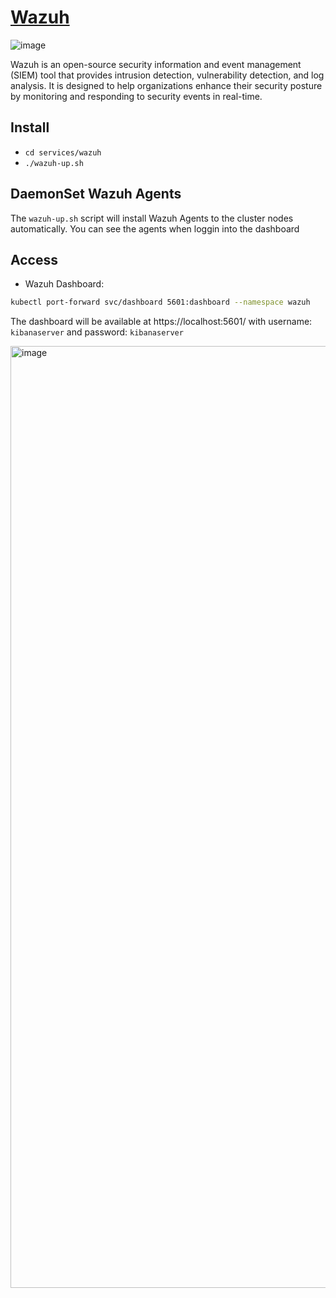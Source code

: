 # [Wazuh](https://wazuh.com/)

![image](https://github.com/drogerschariot/gitops-playground/assets/1655964/411efbc7-48f6-4f92-8d8c-86af1020add4)

Wazuh is an open-source security information and event management (SIEM) tool that provides intrusion detection, vulnerability detection, and log analysis. It is designed to help organizations enhance their security posture by monitoring and responding to security events in real-time.

## Install
- `cd services/wazuh`
- `./wazuh-up.sh`

## DaemonSet Wazuh Agents
The `wazuh-up.sh` script will install Wazuh Agents to the cluster nodes automatically. You can see the agents when loggin into the dashboard

## Access
- Wazuh Dashboard:
```bash
kubectl port-forward svc/dashboard 5601:dashboard --namespace wazuh
```
The dashboard will be available at https://localhost:5601/ with username: `kibanaserver` and password: `kibanaserver`

<img width="1507" alt="image" src="https://github.com/drogerschariot/gitops-playground/assets/1655964/3c3ed8ba-0186-4afa-88e9-0db64ce2de36">
